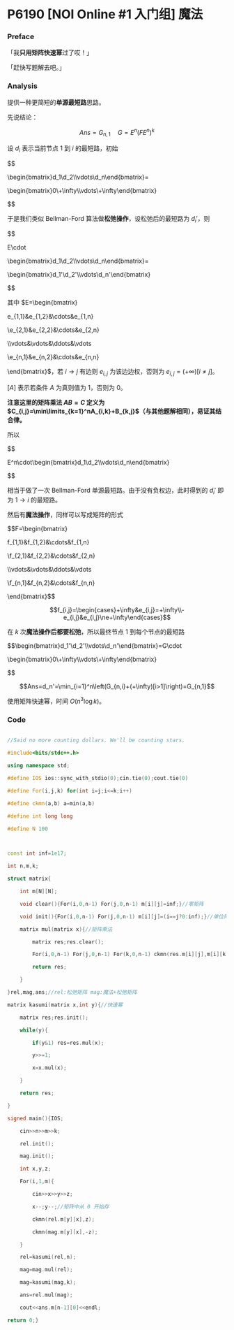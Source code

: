 # P6190 [NOI Online #1 入门组] 魔法

### Preface

「我**只用矩阵快速幂**过了哎！」

「赶快写题解去吧。」

### Analysis

提供一种更简短的**单源最短路**思路。

先说结论：

$$Ans=G_{n,1}\quad G=E^n(FE^n)^k$$

设 $d_i$ 表示当前节点 $1$ 到 $i$ 的最短路，初始

$$
\begin{bmatrix}d_1\\d_2\\\vdots\\d_n\end{bmatrix}=
\begin{bmatrix}0\\+\infty\\\vdots\\+\infty\end{bmatrix}
$$

于是我们类似 Bellman-Ford 算法做**松弛操作**，设松弛后的最短路为 $d_i'$，则

$$
E\cdot
\begin{bmatrix}d_1\\d_2\\\vdots\\d_n\end{bmatrix}=
\begin{bmatrix}d_1'\\d_2'\\\vdots\\d_n'\end{bmatrix}
$$

其中 $E=\begin{bmatrix}
e_{1,1}&e_{1,2}&\cdots&e_{1,n}
\\e_{2,1}&e_{2,2}&\cdots&e_{2,n}
\\\vdots&\vdots&\ddots&\vdots
\\e_{n,1}&e_{n,2}&\cdots&e_{n,n}
\end{bmatrix}$，若 $i\to j$ 有边则 $e_{i,j}$ 为该边边权，否则为 $e_{i,j}=(+\infty)[i\ne j]$。

$[A]$ 表示若条件 $A$ 为真则值为 $1$，否则为 $0$。

**注意这里的矩阵乘法 $AB=C$ 定义为 $C_{i,j}=\min\limits_{k=1}^nA_{i,k}+B_{k,j}$（与其他题解相同），易证其结合律。**

所以

$$
E^n\cdot\begin{bmatrix}d_1\\d_2\\\vdots\\d_n\end{bmatrix}
$$

相当于做了一次 Bellman-Ford 单源最短路。由于没有负权边，此时得到的 $d_i'$ 即为 $1\to i$ 的最短路。

然后有**魔法操作**，同样可以写成矩阵的形式

$$F=\begin{bmatrix}
f_{1,1}&f_{1,2}&\cdots&f_{1,n}
\\f_{2,1}&f_{2,2}&\cdots&f_{2,n}
\\\vdots&\vdots&\ddots&\vdots
\\f_{n,1}&f_{n,2}&\cdots&f_{n,n}
\end{bmatrix}$$

$$f_{i,j}=\begin{cases}+\infty&e_{i,j}=+\infty\\-e_{i,j}&e_{i,j}\ne+\infty\end{cases}$$

在 $k$ 次**魔法操作后都要松弛**，所以最终节点 $1$ 到每个节点的最短路

$$\begin{bmatrix}d_1'\\d_2'\\\vdots\\d_n'\end{bmatrix}=G\cdot
\begin{bmatrix}0\\+\infty\\\vdots\\+\infty\end{bmatrix}
$$

$$Ans=d_n'=\min_{i=1}^n\left(G_{n,i}+(+\infty)[i>1]\right)=G_{n,1}$$

使用矩阵快速幂，时间 $O(n^3\log k)$。

### Code

```cpp
//Said no more counting dollars. We'll be counting stars.
#include<bits/stdc++.h>
using namespace std;
#define IOS ios::sync_with_stdio(0);cin.tie(0);cout.tie(0)
#define For(i,j,k) for(int i=j;i<=k;i++)
#define ckmn(a,b) a=min(a,b)
#define int long long
#define N 100

const int inf=1e17;
int n,m,k;
struct matrix{
	int m[N][N];
	void clear(){For(i,0,n-1) For(j,0,n-1) m[i][j]=inf;}//零矩阵 
	void init(){For(i,0,n-1) For(j,0,n-1) m[i][j]=(i==j?0:inf);}//单位阵 
	matrix mul(matrix x){//矩阵乘法 
		matrix res;res.clear();
		For(i,0,n-1) For(j,0,n-1) For(k,0,n-1) ckmn(res.m[i][j],m[i][k]+x.m[k][j]);
		return res;
	}
}rel,mag,ans;//rel:松弛矩阵 mag:魔法+松弛矩阵 
matrix kasumi(matrix x,int y){//快速幂 
	matrix res;res.init();
	while(y){
		if(y&1) res=res.mul(x);
		y>>=1;
		x=x.mul(x);
	}
	return res;
}
signed main(){IOS;
	cin>>n>>m>>k;
	rel.init();
	mag.init();
	int x,y,z;
	For(i,1,m){
		cin>>x>>y>>z;
		x--;y--;//矩阵中从 0 开始存 
		ckmn(rel.m[y][x],z);
		ckmn(mag.m[y][x],-z);
	}
	rel=kasumi(rel,n);
	mag=mag.mul(rel);
	mag=kasumi(mag,k);
	ans=rel.mul(mag);
	cout<<ans.m[n-1][0]<<endl;
return 0;}
```